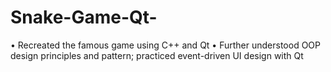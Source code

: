 # Snake-Game-Qt-
• Recreated the famous game using C++ and Qt
• Further understood OOP design principles and pattern; practiced event-driven UI design with Qt 


